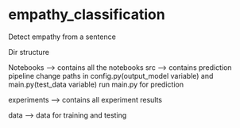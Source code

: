 # empathy_classification
Detect empathy from a sentence

Dir structure

Notebooks --> contains all the notebooks
src --> contains prediction pipeline
change paths in config.py(output_model variable) and main.py(test_data variable)
run main.py for prediction

experiments --> contains all experiment results

data --> data for training and testing
